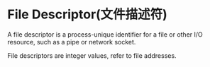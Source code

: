 # File Descriptor(文件描述符)

A file descriptor is a process-unique identifier for a file or other I/O resource, such as a pipe or network socket.

File descriptors are integer values, refer to file addresses.

